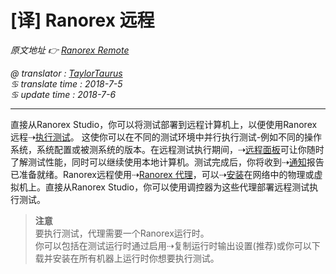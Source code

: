 # [译] Ranorex 远程

*原文地址 👉 [Ranorex Remote][0]*

*@ translator : [TaylorTaurus](https://github.com/taylortaurus)*    
*♋ translate time : 2018-7-5*  
*♋ update time : 2018-7-6*  

---

直接从Ranorex Studio，你可以将测试部署到远程计算机上，以便使用Ranorex 远程⇢[执行测试][1]。 这使你可以在不同的测试环境中并行执行测试-例如不同的操作系统，系统配置或被测系统的版本。在远程测试执行期间，⇢[远程面板][2]可让你随时了解测试性能，同时可以继续使用本地计算机。测试完成后，你将收到⇢[通知][3]报告已准备就绪。Ranorex远程使用⇢[Ranorex 代理][4]，可以⇢[安装][5]在网络中的物理或虚拟机上。直接从Ranorex Studio，你可以使用调控器为这些代理部署远程测试执行测试。

> **注意**  
> 要执行测试，代理需要一个Ranorex运行时。  
> 你可以包括在测试运行时通过启用⇢复制运行时输出设置(推荐)或你可以下载并安装在所有机器上运行时你想要执行测试。

[0]: https://www.ranorex.com/help/latest/ranorex-studio-advanced/ranorex-remote/introduction/
[1]: .\[译]执行测试.html
[2]: .\[译]远程面板.html
[3]: .\[译]运行历史.html
[4]: .\[译]Ranorex代理.html
[5]: .\[译]Ranorex代理的安装和设置.html